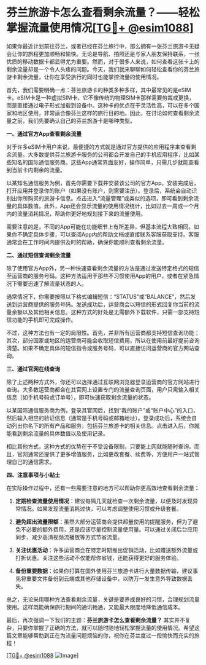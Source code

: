 # 芬兰旅游卡怎么查看剩余流量？——轻松掌握流量使用情况[[TG💪+ @esim1088](https://t.me/s/esim1088)]

如果你最近计划前往芬兰，或者已经在芬兰旅行中，那么拥有一张芬兰旅游卡无疑会让你的旅程更加顺畅和愉快。无论是导航、拍照还是与家人朋友保持联系，一张优质的移动数据卡都显得尤为重要。然而，对于很多人来说，如何查看这张卡上的剩余流量却是一个令人头疼的问题。今天，我们就来聊聊如何轻松查看你的芬兰旅游卡剩余流量，让你在享受旅行的同时也能掌控流量的使用情况。

首先，我们需要明确一点：芬兰旅游卡的种类多种多样，其中最常见的是eSIM卡。eSIM卡是一种虚拟SIM卡，它不像传统的物理SIM卡那样需要剪裁或更换，而是直接通过电子形式加载到设备中。这种卡的优点在于灵活性高，可以在多个国家和地区使用，非常适合像芬兰这样的旅行目的地。因此，在讨论如何查看剩余流量之前，我们先要确认自己的芬兰旅游卡是哪种类型。

**一、通过官方App查看剩余流量**

对于许多eSIM卡用户来说，最便捷的方式就是通过官方提供的应用程序来查看剩余流量。大多数提供芬兰旅游卡服务的公司都会开发自己的手机应用程序，比如某些知名的国际通信服务商。这些App通常界面友好，操作简单，只需几步就能查看到当前卡内剩余的流量。

以某知名通信服务为例，首先你需要下载并安装该公司的官方App。安装完成后，打开应用并登录你的账户（如果没有账户，则需要注册）。登录后，系统会自动识别出你所购买的旅游卡信息。点击进入“流量管理”或类似的选项，即可看到剩余流量的具体数值。此外，App还会显示流量的使用情况统计，比如过去一周或一个月内的流量消耗情况，帮助你更好地规划接下来的流量使用。

需要注意的是，不同的App可能在功能细节上有所差异，但基本流程大致相同。如果你不确定具体步骤，可以查阅App内的帮助文档或直接联系客服获取支持。客服通常会在工作时间内提供及时的帮助，确保你能顺利查看剩余流量。

**二、通过短信查询剩余流量**

除了使用官方App外，另一种快速查看剩余流量的方法是通过发送特定格式的短信至运营商的服务号码。这种方法适用于那些不习惯使用App的用户，或者在紧急情况下需要迅速了解流量状态的人。

通常情况下，你需要按照以下格式编辑短信：“STATUS”或“BALANCE”，然后发送到运营商提供的服务号码。发送成功后，运营商会以短信的形式回复你当前的流量余额以及其他相关信息。这种方式的好处是无需额外下载软件，只需一部支持短信功能的手机即可完成操作。

不过，这种方法也有一定的局限性。首先，并非所有运营商都支持短信查询功能；其次，部分国家或地区的运营商可能会收取短信费用，所以在使用前最好提前咨询清楚。如果不确定具体的短信指令或服务号码，可以直接访问运营商的官方网站查询。

**三、通过官网在线查询**

除了上述两种方式外，你还可以选择通过互联网浏览器登录运营商的官方网站进行查询。大多数运营商都会在其官网上设置专门的流量查询页面，用户只需输入相关信息（如手机号码或订单号），即可快速获取剩余流量的状态。

以某国际通信服务商为例，登录其官网后，找到“我的账户”或“账户中心”的入口，然后输入相应的验证信息（通常是手机号码或邮箱地址）。登录成功后，系统会自动列出你名下的所有产品和服务，包括芬兰旅游卡的相关信息。点击进入后，你就能看到剩余流量的具体数值以及使用记录。

相比其他方式，这种方式的优势在于不受设备限制，只要能上网就能随时查询。而且，官网通常还提供了更多增值服务，比如更改套餐、续费等，方便用户一站式管理自己的通信需求。

**四、注意事项与小贴士**

在实际操作过程中，还有一些需要注意的地方可以帮助你更高效地查看剩余流量：

1. **定期检查流量使用情况**：建议每隔几天就检查一次剩余流量，以便及时发现异常情况。如果发现流量消耗过快，可以考虑调整使用习惯或升级套餐。
   
2. **避免超出流量限额**：虽然大部分运营商会提供超量使用的提醒服务，但为了避免不必要的额外费用，还是应该尽量控制流量使用量。可以通过关闭后台应用同步、减少高清视频流播放等方式节省流量。

3. **关注优惠活动**：许多运营商会在特定时期推出促销活动，比如赠送额外流量或打折优惠。关注这些活动不仅能帮你省钱，还能获得更好的服务体验。

4. **备份重要数据**：如果你打算在国外使用芬兰旅游卡进行大量数据传输，建议事先将重要文件备份到云端或其他存储设备中，以防万一发生意外导致数据丢失。

总之，无论采用哪种方法查看剩余流量，关键是要养成良好的习惯，合理规划流量使用。这样既能确保旅行期间的通讯畅通，又能最大限度地降低通信成本。

最后，再次强调一下我们的主题：**芬兰旅游卡怎么查看剩余流量？** 其实并不复杂，只要你掌握了正确的方法，就可以随时随地轻松掌握流量的使用情况。希望这篇文章能够帮助到正在为流量问题烦恼的你，祝你在芬兰度过一段愉快而充实的旅程！

[[TG💪+ @esim1088](https://t.me/s/esim1088) ![Image](https://i.postimg.cc/4NQfJmqS/Snipaste-2025-05-13-00-14-12.png)]
